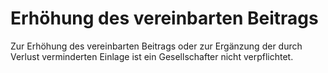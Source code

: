 # Erhöhung des vereinbarten Beitrags

Zur Erhöhung des vereinbarten Beitrags oder zur Ergänzung der durch Verlust verminderten Einlage ist ein Gesellschafter nicht verpflichtet.